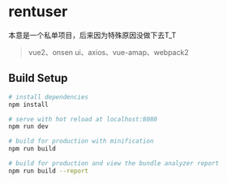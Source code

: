 # rentuser

本意是一个私单项目，后来因为特殊原因没做下去T_T
>vue2、onsen ui、axios、vue-amap、webpack2

## Build Setup

``` bash
# install dependencies
npm install

# serve with hot reload at localhost:8080
npm run dev

# build for production with minification
npm run build

# build for production and view the bundle analyzer report
npm run build --report
```